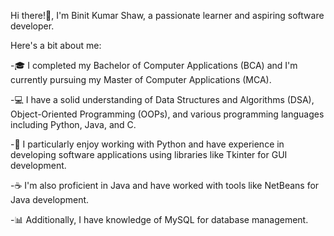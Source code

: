 Hi there!👋, I'm Binit Kumar Shaw, a passionate learner and aspiring software developer. 

Here's a bit about me:

  -🎓 I completed my Bachelor of Computer Applications (BCA) and I'm currently pursuing my Master of Computer Applications (MCA).
  
  -💻 I have a solid understanding of Data Structures and Algorithms (DSA), Object-Oriented Programming (OOPs), and various programming languages including Python, Java, and C.
  
  -🐍 I particularly enjoy working with Python and have experience in developing software applications using libraries like Tkinter for GUI development.
  
  -☕ I'm also proficient in Java and have worked with tools like NetBeans for Java development.
  
  -📊 Additionally, I have knowledge of MySQL for database management.

<!---
NewK0der/NewK0der is a ✨ special ✨ repository because its `README.md` (this file) appears on your GitHub profile.
You can click the Preview link to take a look at your changes.
--->
